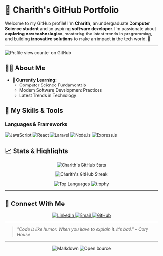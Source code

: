 # 🌟 Charith's GitHub Portfolio  

Welcome to my GitHub profile! I'm **Charith**, an undergraduate **Computer Science student** and an aspiring **software developer**. I’m passionate about **exploring new technologies**, mastering the latest trends in programming, and building **innovative solutions** to make an impact in the tech world. 🚀  

---
![Profile view counter on GitHub](https://komarev.com/ghpvc/?username=charith0901)

## 👨‍💻 **About Me**

- 🌱 **Currently Learning:**  
  - Computer Science Fundamentals  
  - Modern Software Development Practices  
  - Latest Trends in Technology  


## 🚀 **My Skills & Tools**  

### **Languages & Frameworks**  
![JavaScript](https://img.shields.io/badge/JavaScript-F7DF1E?style=for-the-badge&logo=javascript&logoColor=black)
![React](https://img.shields.io/badge/React-61DAFB?style=for-the-badge&logo=react&logoColor=black)
![Laravel](https://img.shields.io/badge/Laravel-FF2D20?style=for-the-badge&logo=laravel&logoColor=white)
![Node.js](https://img.shields.io/badge/Node.js-339933?style=for-the-badge&logo=node.js&logoColor=white)
![Express.js](https://img.shields.io/badge/Express.js-404D59?style=for-the-badge)


## 📈 **Stats & Highlights**  

<div align="center">

  ![Charith's GitHub Stats](https://github-readme-stats.vercel.app/api?username=charith0901&show_icons=true&hide_border=true&theme=radical)

  ![Charith's GitHub Streak](https://github-readme-streak-stats.herokuapp.com?user=charith0901&theme=radical&hide_border=true)

  ![Top Languages](https://github-readme-stats.vercel.app/api/top-langs/?username=charith0901&layout=compact&theme=radical&hide_border=true)
  [![trophy](https://github-profile-trophy.vercel.app/?username=charith0901&theme=juicyfresh&no-bg=true)](https://github.com/ryo-ma/github-profile-trophy)


</div>

---

## 🌟 **Connect With Me**

<p align="center">
  <a href="https://www.linkedin.com/in/charith-jayasankha-0a8397288/" target="_blank">
    <img src="https://img.shields.io/badge/LinkedIn-0A66C2?style=for-the-badge&logo=linkedin&logoColor=white" alt="LinkedIn">
  </a>
  <a href="mailto:charithjayasankha@gmail.com">
    <img src="https://img.shields.io/badge/Email-D14836?style=for-the-badge&logo=gmail&logoColor=white" alt="Email">
  </a>
  <a href="https://github.com/charith0901" target="_blank">
    <img src="https://img.shields.io/badge/GitHub-181717?style=for-the-badge&logo=github&logoColor=white" alt="GitHub">
  </a>
</p>

---

> _"Code is like humor. When you have to explain it, it’s bad." – Cory House_

---

<p align="center">
  <img src="https://img.shields.io/badge/Made%20with-Markdown-1f425f.svg?style=flat-square" alt="Markdown">
  <img src="https://img.shields.io/badge/Open%20Source-%E2%9D%A4-red?style=flat-square" alt="Open Source">
</p>
